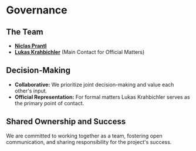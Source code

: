 # Governance

## The Team

* **[Niclas Prantl](https://github.com/Nilusink)**
* **[Lukas Krahbichler](https://github.com/LukasKrah)** (Main Contact for Official Matters)

## Decision-Making

* **Collaborative:** We prioritize joint decision-making and value each other's input.
* **Official Representation:** For formal matters Lukas Krahbichler serves as the primary point of contact.

## Shared Ownership and Success

We are committed to working together as a team, fostering open communication, and sharing responsibility for the project's success.